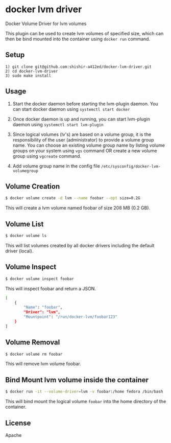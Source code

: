 # docker lvm driver
Docker Volume Driver for lvm volumes

This plugin can be used to create lvm volumes of specified size, which can 
then be bind mounted into the container using `docker run` command.

## Setup

	1) git clone git@github.com:shishir-a412ed/docker-lvm-driver.git
	2) cd docker-lvm-driver
	3) sudo make install

## Usage

1) Start the docker daemon before starting the lvm-plugin daemon.
   You can start docker daemon using `systemctl start docker`

2) Once docker daemon is up and running, you can start lvm-plugin daemon
   using `systemctl start lvm-plugin`

3) Since logical volumes (lv's) are based on a volume group, it is the 
   responsibility of the user (administrator) to provide a volume group name.
   You can choose an existing volume group name by listing volume groups on 
   your system using `vgs` command OR create a new volume group using 
   `vgcreate` command.

4) Add volume group name in the config file `/etc/sysconfig/docker-lvm-volumegroup`

## Volume Creation

``` bash
$ docker volume create -d lvm --name foobar --opt size=0.2G
```
This will create a lvm volume named foobar of size 208 MB (0.2 GB).

## Volume List

``` bash
$ docker volume ls
```
This will list volumes created by all docker drivers including the default driver (local).

## Volume Inspect

``` bash
$ docker volume inspect foobar
```
This will inspect foobar and return a JSON.
```bash
[
    {
        "Name": "foobar",
        "Driver": "lvm",
        "Mountpoint": "/run/docker-lvm/foobar123"
    }
]
```

## Volume Removal
```bash
$ docker volume rm foobar
```
This will remove lvm volume foobar.

## Bind Mount lvm volume inside the container

```bash
$ docker run -it --volume-driver=lvm -v foobar:/home fedora /bin/bash
```
This will bind mount the logical volume `foobar` into the home directory of the container.

## License
Apache





